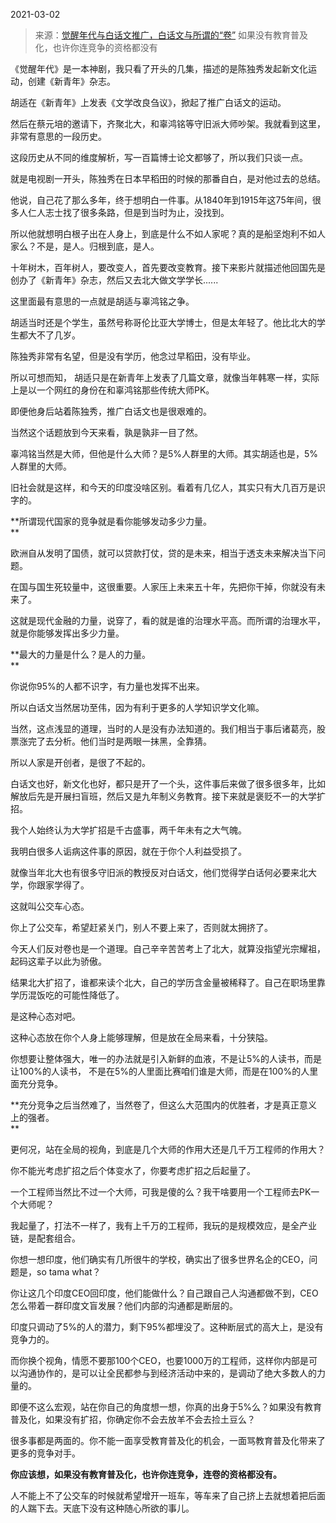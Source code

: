 2021-03-02

> 来源：[觉醒年代与白话文推广，白话文与所谓的“卷”](http://mp.weixin.qq.com/s?__biz=MzU3NDc5Nzc0NQ==&mid=2247500067&idx=2&sn=ddcc80fb8f94803affa821692b67409d&chksm=fd2e63fdca59eaeb69900e849903433bffb67e7e3fd1d3ac0a8e2780f21d6ed31a1235a8a00b&scene=27#wechat_redirect)
> 如果没有教育普及化，也许你连竞争的资格都没有

《觉醒年代》是一本神剧，我只看了开头的几集，描述的是陈独秀发起新文化运动，创建《新青年》杂志。

  

胡适在《新青年》上发表《文学改良刍议》，掀起了推广白话文的运动。

  

然后在蔡元培的邀请下，齐聚北大，和辜鸿铭等守旧派大师吵架。我就看到这里，非常有意思的一段历史。  

  

这段历史从不同的维度解析，写一百篇博士论文都够了，所以我们只谈一点。  

  

就是电视剧一开头，陈独秀在日本早稻田的时候的那番自白，是对他过去的总结。  

  

他说，自己花了那么多年，终于想明白一件事。从1840年到1915年这75年间，很多人仁人志士找了很多条路，但是到当时为止，没找到。  

  

所以他就想明白根子出在人身上，到底是什么不如人家呢？真的是船坚炮利不如人家么？不是，是人。归根到底，是人。

  

十年树木，百年树人，要改变人，首先要改变教育。接下来影片就描述他回国先是创办了《新青年》杂志，然后又去北大做文学学长......  

  

这里面最有意思的一点就是胡适与辜鸿铭之争。  

  

胡适当时还是个学生，虽然号称哥伦比亚大学博士，但是太年轻了。他比北大的学生都大不了几岁。  

  

陈独秀非常有名望，但是没有学历，他念过早稻田，没有毕业。  

  

所以可想而知， 胡适只是在新青年上发表了几篇文章，就像当年韩寒一样，实际上是以一个网红的身份在和辜鸿铭那些传统大师PK。  

  

即便他身后站着陈独秀，推广白话文也是很艰难的。

  

当然这个话题放到今天来看，孰是孰非一目了然。  

  

辜鸿铭当然是大师，但他是什么大师？是5%人群里的大师。其实胡适也是，5%人群里的大师。

  

旧社会就是这样，和今天的印度没啥区别。看着有几亿人，其实只有大几百万是识字的。  

  

 **所谓现代国家的竞争就是看你能够发动多少力量。  
**

  

欧洲自从发明了国债，就可以贷款打仗，贷的是未来，相当于透支未来解决当下问题。  

  

在国与国生死较量中，这很重要。人家压上未来五十年，先把你干掉，你就没有未来了。

  

这就是现代金融的力量，说穿了，看的就是谁的治理水平高。而所谓的治理水平，就是你能够发挥出多少力量。  

  

 **最大的力量是什么？是人的力量。  
**

  

你说你95%的人都不识字，有力量也发挥不出来。

  

所以白话文当然居功至伟，因为有利于更多的人学知识学文化嘛。

  

当然，这点浅显的道理，当时的人是没有办法知道的。我们相当于事后诸葛亮，股票涨完了去分析。他们当时是两眼一抹黑，全靠猜。

  

所以人家是开创者，是很了不起的。  

  

白话文也好，新文化也好，都只是开了一个头，这件事后来做了很多很多年，比如解放后先是开展扫盲班，然后又是九年制义务教育。接下来就是褒贬不一的大学扩招。

  

我个人始终认为大学扩招是千古盛事，两千年未有之大气魄。  

  

我明白很多人诟病这件事的原因，就在于你个人利益受损了。  

  

就像当年北大也有很多守旧派的教授反对白话文，他们觉得学白话何必要来北大学，你跟家学得了。  

  

这就叫公交车心态。  

  

你上了公交车，希望赶紧关门，别人不要上来了，否则就太拥挤了。

  

今天人们反对卷也是一个道理。自己辛辛苦苦考上了北大，就算没指望光宗耀祖，起码这辈子以此为骄傲。  

  

结果北大扩招了，谁都来读个北大，自己的学历含金量被稀释了。自己在职场里靠学历混饭吃的可能性降低了。

  

是这种心态对吧。  

  

这种心态放在你个人身上能够理解，但是放在全局来看，十分狭隘。  

  

你想要让整体强大，唯一的办法就是引入新鲜的血液，不是让5%的人读书，而是让100%的人读书，
不是在5%的人里面比赛咱们谁是大师，而是在100%的人里面充分竞争。  

  

 **充分竞争之后当然难了，当然卷了，但这么大范围内的优胜者，才是真正意义上的强者。  
**

  

更何况，站在全局的视角，到底是几个大师的作用大还是几千万工程师的作用大？

  

你不能光考虑扩招之后个体变水了，你要考虑扩招之后起量了。

  

一个工程师当然比不过一个大师，可我是傻的么？我干啥要用一个工程师去PK一个大师呢？  

  

我起量了，打法不一样了，我有上千万的工程师，我玩的是规模效应，是全产业链，是配套组合。

  

你想一想印度，他们确实有几所很牛的学校，确实出了很多世界名企的CEO，问题是，so tama what？

  

你让这几个印度CEO回印度，他们能做什么？自己跟自己人沟通都做不到，CEO怎么带着一群印度文盲发展？他们内部的沟通都是断层的。

  

印度只调动了5%的人的潜力，剩下95%都埋没了。这种断层式的高大上，是没有竞争力的。  

  

而你换个视角，情愿不要那100个CEO，也要1000万的工程师，这样你内部是可以沟通协作的，是可以让全民都参与到经济活动中来的，是调动了绝大多数人的力量的。

  

即便不这么宏观，站在你自己的角度想一想，你真的出身于5%么？如果没有教育普及化，如果没有扩招，你确定你不会去放羊不会去捡土豆么？

  

很多事都是两面的。你不能一面享受教育普及化的机会，一面骂教育普及化带来了更多的竞争对手。

  

 **你应该想，如果没有教育普及化，也许你连竞争，连卷的资格都没有。**

  

人不能上不了公交车的时候就希望增开一班车，等车来了自己挤上去就想着把后面的人踹下去。天底下没有这种随心所欲的事儿。

